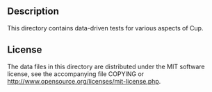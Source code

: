 Description
------------

This directory contains data-driven tests for various aspects of Cup.

License
--------

The data files in this directory are distributed under the MIT software
license, see the accompanying file COPYING or
http://www.opensource.org/licenses/mit-license.php.

